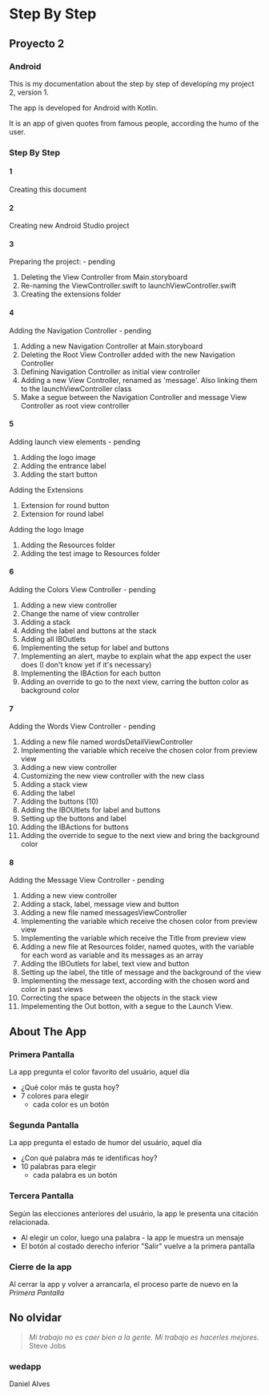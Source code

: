 # Step By Step
## Proyecto 2
### Android

This is my documentation about the step by step of developing my project 2, version 1.

The app is developed for Android with Kotlin.

It is an app of given quotes from famous people, according the humo of the user.

### Step By Step
#### 1
Creating this document

#### 2
Creating new Android Studio project

#### 3
Preparing the project: - pending

1. Deleting the View Controller from Main.storyboard
2. Re-naming the ViewController.swift to launchViewController.swift
3. Creating the extensions folder

#### 4
Adding the Navigation Controller - pending

1. Adding a new Navigation Controller at Main.storyboard
2. Deleting the Root View Controller added with the new Navigation Controller
3. Defining Navigation Controller as initial view controller
4. Adding a new View Controller, renamed as 'message'. Also linking them to the launchViewController class
5. Make a segue between the Navigation Controller and message View Controller as root view controller

#### 5
Adding launch view elements - pending

1. Adding the logo image
2. Adding the entrance label
3. Adding the start button

Adding the Extensions

1. Extension for round button
2. Extension for round label

Adding the logo Image

1. Adding the Resources folder
2. Adding the test image to Resources folder

#### 6
Adding the Colors View Controller - pending

1. Adding a new view controller
2. Change the name of view controller
3. Adding a stack
4. Adding the label and buttons at the stack
5. Adding all IBOutlets
6. Implementing the setup for label and buttons
7. Implementing an alert, maybe to explain what the app expect the user does (I don't know yet if it's necessary)
8. Implementing the IBAction for each button
9. Adding an override to go to the next view, carring the button color as background color

#### 7
Adding the Words View Controller - pending

1. Adding a new file named wordsDetailViewController
2. Implementing the variable which receive the chosen color from preview view
3. Adding a new view controller
4. Customizing the new view controller with the new class
5. Adding a stack view
6. Adding the label
7. Adding the buttons (10)
8. Adding the IBOUtlets for label and buttons
9. Setting up the buttons and label
10. Adding the IBActions for buttons
11. Adding the override to segue to the next view and bring the background color

#### 8
Adding the Message View Controller - pending

1. Adding a new view controller
2. Adding a stack, label, message view and button
3. Adding a new file named messagesViewController
4. Implementing the variable which receive the chosen color from preview view
5. Implementing the variable which receive the Title from preview view
6. Adding a new file at Resources folder, named quotes, with the variable for each word as variable and its messages as an array
7. Adding the IBOutlets for label, text view and button
8. Setting up the label, the title of message and the background of the view
9. Implementing the message text, according with the chosen word and color in past views
10. Correcting the space between the objects in the stack view
11. Impelementing the Out botton, with a segue to the Launch View.



## About The App
### Primera Pantalla

La app pregunta el color favorito del usuário, aquel día

* ¿Qué color más te gusta hoy?
* 7 colores para elegir
	* cada color es un botón

### Segunda Pantalla

La app pregunta el estado de humor del usuário, aquel día

* ¿Con qué palabra más te identificas hoy?
* 10 palabras para elegir
	* cada palabra es un botón

### Tercera Pantalla

Según las elecciones anteriores del usuário, la app le presenta una citación relacionada.

* Al elegir un color, luego una palabra - la app le muestra un mensaje
* El botón al costado derecho inferior "Salir" vuelve a la primera pantalla

### Cierre de la app

Al cerrar la app y volver a arrancarla, el proceso parte de nuevo en la *Primera Pantalla* 

## No olvidar
> *Mi trabajo no es caer bien a la gente. Mi trabajo es hacerles mejores.* Steve Jobs

### wedapp
Daniel Alves